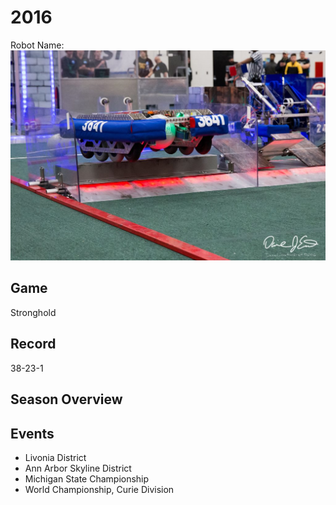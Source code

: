 # 2016

Robot Name:
![alt text](Media/2016_Robot.png)

## Game

Stronghold

## Record

38-23-1

## Season Overview

## Events

- Livonia District
- Ann Arbor Skyline District
- Michigan State Championship
- World Championship, Curie Division

